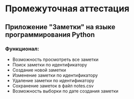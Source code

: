 # Промежуточная аттестация
## Приложение "Заметки" на языке программирования Python

### Функционал:
- Возможность просмотреть все заметки
- Поиск заметки по идентификатору
- Создание новой заметки
- Изменение заметки по идентификатору
- Удаление заметки по идентификатору
- Сохранение заметок в файл notes.csv
- Возможность выборки по дате создания заметки